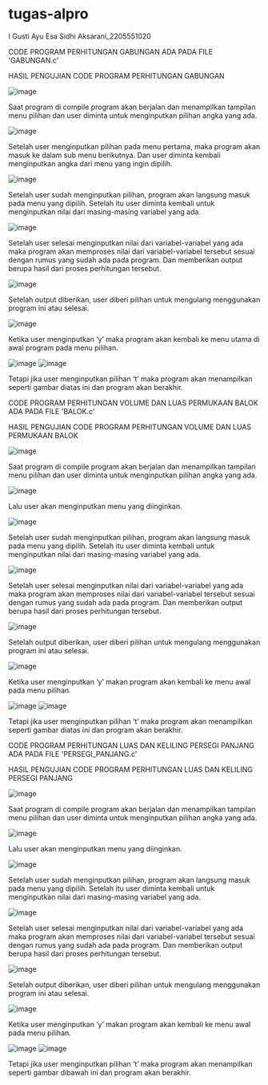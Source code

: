 # tugas-alpro
I Gusti Ayu Esa Sidhi Aksarani_2205551020

CODE PROGRAM PERHITUNGAN GABUNGAN ADA PADA FILE 'GABUNGAN.c'

HASIL PENGUJIAN CODE PROGRAM PERHITUNGAN GABUNGAN  

![image](https://user-images.githubusercontent.com/115132271/196460289-d9609bf9-06ff-4f45-8e5e-3d7b5442a57c.png)

Saat program di compile program akan berjalan dan menampilkan tampilan menu pilihan dan user diminta untuk menginputkan pilihan angka yang ada. 

![image](https://user-images.githubusercontent.com/115132271/196460887-01c35868-8c3d-4362-95c3-dad6725bd0b2.png)

Setelah user menginputkan pilihan pada menu pertama, maka program akan masuk ke dalam sub menu berikutnya. Dan user diminta kembali menginputkan angka dari menu yang ingin dipilih. 

![image](https://user-images.githubusercontent.com/115132271/196461006-5f1a1349-6e74-459f-a800-3b1af0d12b8f.png)

Setelah user sudah menginputkan pilihan, program akan langsung masuk pada menu yang dipilih. Setelah itu user diminta kembali untuk menginputkan nilai dari masing-masing variabel yang ada.

![image](https://user-images.githubusercontent.com/115132271/196461833-e890271f-96db-4ca1-88c6-81f7497ec229.png)

Setelah user selesai menginputkan nilai dari variabel-variabel yang ada maka program akan memproses nilai dari variabel-variabel tersebut sesuai dengan rumus yang sudah ada pada program. Dan memberikan output berupa hasil dari proses perhitungan tersebut. 

![image](https://user-images.githubusercontent.com/115132271/196461919-50b136eb-f4ea-4710-90e3-54fba6ee4724.png)

Setelah output diberikan, user diberi pilihan untuk mengulang menggunakan program ini atau selesai.

![image](https://user-images.githubusercontent.com/115132271/196462001-adeb2fbf-8a18-4bba-b807-c63ca19d558a.png)

Ketika user menginputkan ‘y’ maka program akan kembali ke menu utama di awal program pada menu pilihan.

![image](https://user-images.githubusercontent.com/115132271/196462129-cd957377-7193-4f0b-8171-e9a57de3bde0.png)
![image](https://user-images.githubusercontent.com/115132271/196462212-b04e5fb6-585d-494c-81c1-455d9cdcb0c0.png)

Tetapi jika user menginputkan pilihan ‘t’ maka program akan menampilkan seperti gambar diatas ini dan program akan berakhir.


CODE PROGRAM PERHITUNGAN VOLUME DAN LUAS PERMUKAAN BALOK ADA PADA FILE 'BALOK.c'

HASIL PENGUJIAN CODE PROGRAM PERHITUNGAN VOLUME DAN LUAS PERMUKAAN BALOK

![image](https://user-images.githubusercontent.com/115132271/196464711-2098f8f1-6a78-4307-ad34-0a4a4fa37783.png)

Saat program di compile program akan berjalan dan menampilkan tampilan menu pilihan dan user diminta untuk menginputkan pilihan angka yang ada. 

![image](https://user-images.githubusercontent.com/115132271/196464799-24d1a320-78b6-49c0-925e-f71a8c7dba7a.png)

Lalu user akan menginputkan menu yang diinginkan. 

![image](https://user-images.githubusercontent.com/115132271/196464910-45875adf-ee53-4581-8dc4-2c8afbc89b34.png)

Setelah user sudah menginputkan pilihan, program akan langsung masuk pada menu yang dipilih. Setelah itu user diminta kembali untuk menginputkan nilai dari masing-masing variabel yang ada.

![image](https://user-images.githubusercontent.com/115132271/196465013-837e9bcf-5bda-4f2f-9997-2530a07360b8.png)

Setelah user selesai menginputkan nilai dari variabel-variabel yang ada maka program akan memproses nilai dari variabel-variabel tersebut sesuai dengan rumus yang sudah ada pada program. Dan memberikan output berupa hasil dari proses perhitungan tersebut. 

![image](https://user-images.githubusercontent.com/115132271/196465317-fcdb461e-173b-4cf6-a4d7-bb0238c64425.png)

Setelah output diberikan, user diberi pilihan untuk mengulang menggunakan program ini atau selesai.					

![image](https://user-images.githubusercontent.com/115132271/196465437-1d2aa3f0-5577-4b65-95f3-ac04cbe66f35.png)

Ketika user menginputkan ‘y’ makan program akan kembali ke menu awal pada menu pilihan. 

![image](https://user-images.githubusercontent.com/115132271/196465621-24464d8b-49c4-4b2f-897c-81cad547b5ca.png)
![image](https://user-images.githubusercontent.com/115132271/196465684-809d1118-fd72-436a-b3f6-36c365726ec6.png)

Tetapi jika user menginputkan pilihan ‘t’ maka program akan menampilkan seperti gambar diatas ini dan program akan berakhir. 


CODE PROGRAM PERHITUNGAN LUAS DAN KELILING PERSEGI PANJANG ADA PADA FILE 'PERSEGI_PANJANG.c'

HASIL PENGUJIAN CODE PROGRAM PERHITUNGAN LUAS DAN KELILING PERSEGI PANJANG

![image](https://user-images.githubusercontent.com/115132271/196466529-89b8e982-abc6-4ad3-86df-bcaf294110be.png)

Saat program di compile program akan berjalan dan menampilkan tampilan menu pilihan dan user diminta untuk menginputkan pilihan angka yang ada. 

![image](https://user-images.githubusercontent.com/115132271/196466624-4ff3fbe2-b262-4bcb-bcff-4f957050c78c.png)

Lalu user akan menginputkan menu yang diinginkan.

![image](https://user-images.githubusercontent.com/115132271/196466706-0cfc905a-f4c4-4227-9e6b-0257d6bcd9b2.png)

Setelah user sudah menginputkan pilihan, program akan langsung masuk pada menu yang dipilih. Setelah itu user diminta kembali untuk menginputkan nilai dari masing-masing variabel yang ada.

![image](https://user-images.githubusercontent.com/115132271/196466830-b0beccdd-d14e-49e9-a8aa-b5aea332e17e.png)

Setelah user selesai menginputkan nilai dari variabel-variabel yang ada maka program akan memproses nilai dari variabel-variabel tersebut sesuai dengan rumus yang sudah ada pada program. Dan memberikan output berupa hasil dari proses perhitungan tersebut. 

![image](https://user-images.githubusercontent.com/115132271/196466934-b0536fd4-12c1-46dd-8274-0de312fc3cd6.png)

Setelah output diberikan, user diberi pilihan untuk mengulang menggunakan program ini atau selesai.

![image](https://user-images.githubusercontent.com/115132271/196467021-7ed6f396-4706-45a5-90d3-af0504b5e258.png)

Ketika user menginputkan ‘y’ makan program akan kembali ke menu awal pada menu pilihan.	

![image](https://user-images.githubusercontent.com/115132271/196467144-ec1518ec-62d2-48cb-9dbe-58c879a7a257.png)
![image](https://user-images.githubusercontent.com/115132271/196467184-4f5a5f1e-ec22-4c72-aa55-b2483b1da4e2.png)

Tetapi jika user menginputkan pilihan ‘t’ maka program akan menampilkan seperti gambar dibawah ini dan program akan berakhir.
